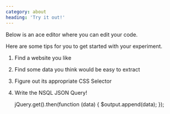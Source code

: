 ```yaml
---
category: about
heading: 'Try it out!'
---
```


Below is an ace editor where you can edit your code.

Here are some tips for you to get started with your experiment.

1. Find a website you like
2. Find some data you think would be easy to extract
3. Figure out its appropriate CSS Selector
4. Write the NSQL JSON Query!

    jQuery.get().then(function (data) {
      $output.append(data);
    });
